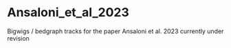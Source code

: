 # Ansaloni_et_al_2023
Bigwigs / bedgraph tracks for the paper Ansaloni et al. 2023 currently under revision
